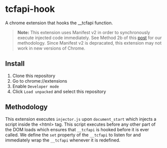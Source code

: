 # tcfapi-hook

A chrome extension that hooks the __tcfapi function.

> **Note:** This extension uses Manifest v2 in order to synchronously execute injected code immediately. See Method 2b of this [post](https://stackoverflow.com/a/9517879/) for our methodology. Since Manifest v2 is depracated, this extension may not work in new versions of Chrome.

## Install

1. Clone this repository
2. Go to chrome://extensions
3. Enable `Developer mode`
4. Click `Load unpacked` and select this repository

## Methodology

This extension executes `injector.js` upon `document_start` which injects a script inside the \<html> tag. This script executes before any other part of the DOM loads which ensures that `__tcfapi` is hooked before it is ever called. We define the `set` property of the `__tcfapi` to listen for and immediately wrap the `__tcfapi` whenever it is redefined.